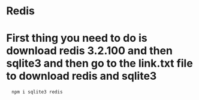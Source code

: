 # Redis
# First thing you need to do is download redis 3.2.100 and then sqlite3 and then go to the link.txt file to download redis and sqlite3
      

      npm i sqlite3 redis
